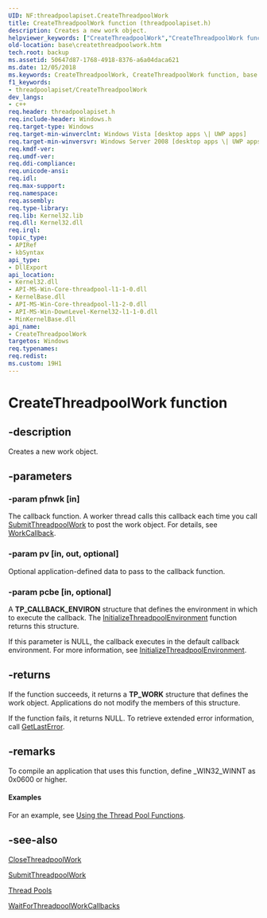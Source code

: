 ```yaml
---
UID: NF:threadpoolapiset.CreateThreadpoolWork
title: CreateThreadpoolWork function (threadpoolapiset.h)
description: Creates a new work object.
helpviewer_keywords: ["CreateThreadpoolWork","CreateThreadpoolWork function","base.createthreadpoolwork","threadpoolapiset/CreateThreadpoolWork"]
old-location: base\createthreadpoolwork.htm
tech.root: backup
ms.assetid: 50647d87-1768-4918-8376-a6a04daca621
ms.date: 12/05/2018
ms.keywords: CreateThreadpoolWork, CreateThreadpoolWork function, base.createthreadpoolwork, threadpoolapiset/CreateThreadpoolWork
f1_keywords:
- threadpoolapiset/CreateThreadpoolWork
dev_langs:
- c++
req.header: threadpoolapiset.h
req.include-header: Windows.h
req.target-type: Windows
req.target-min-winverclnt: Windows Vista [desktop apps \| UWP apps]
req.target-min-winversvr: Windows Server 2008 [desktop apps \| UWP apps]
req.kmdf-ver: 
req.umdf-ver: 
req.ddi-compliance: 
req.unicode-ansi: 
req.idl: 
req.max-support: 
req.namespace: 
req.assembly: 
req.type-library: 
req.lib: Kernel32.lib
req.dll: Kernel32.dll
req.irql: 
topic_type:
- APIRef
- kbSyntax
api_type:
- DllExport
api_location:
- Kernel32.dll
- API-MS-Win-Core-threadpool-l1-1-0.dll
- KernelBase.dll
- API-MS-Win-Core-threadpool-l1-2-0.dll
- API-MS-Win-DownLevel-Kernel32-l1-1-0.dll
- MinKernelBase.dll
api_name:
- CreateThreadpoolWork
targetos: Windows
req.typenames: 
req.redist: 
ms.custom: 19H1
---
```


# CreateThreadpoolWork function


## -description


Creates a new work object.


## -parameters




### -param pfnwk [in]

The callback function. A worker thread calls this callback each time you call <a href="https://docs.microsoft.com/windows/desktop/api/threadpoolapiset/nf-threadpoolapiset-submitthreadpoolwork">SubmitThreadpoolWork</a> to post the work object. For details, see <a href="https://docs.microsoft.com/previous-versions/windows/desktop/legacy/ms687396(v=vs.85)">WorkCallback</a>.


### -param pv [in, out, optional]

Optional application-defined data to pass to the callback function.


### -param pcbe [in, optional]

A <b>TP_CALLBACK_ENVIRON</b> structure that defines the  environment in which to execute the callback. The <a href="https://docs.microsoft.com/windows/desktop/api/winbase/nf-winbase-initializethreadpoolenvironment">InitializeThreadpoolEnvironment</a> function returns this structure.

If this parameter is NULL, the callback executes in the default callback environment. For more information, see <a href="https://docs.microsoft.com/windows/desktop/api/winbase/nf-winbase-initializethreadpoolenvironment">InitializeThreadpoolEnvironment</a>.


## -returns



If the function succeeds, it returns a <b>TP_WORK</b> structure that defines the work object. Applications do not modify the members of this structure.

If the function fails, it returns NULL. To retrieve extended error information, call <a href="https://docs.microsoft.com/windows/desktop/api/errhandlingapi/nf-errhandlingapi-getlasterror">GetLastError</a>.




## -remarks



To compile an application that uses this function, define _WIN32_WINNT as 0x0600 or higher.


#### Examples

For an example, see <a href="https://docs.microsoft.com/windows/desktop/ProcThread/using-the-thread-pool-functions">Using the Thread Pool Functions</a>.

<div class="code"></div>



## -see-also




<a href="https://docs.microsoft.com/windows/desktop/api/threadpoolapiset/nf-threadpoolapiset-closethreadpoolwork">CloseThreadpoolWork</a>



<a href="https://docs.microsoft.com/windows/desktop/api/threadpoolapiset/nf-threadpoolapiset-submitthreadpoolwork">SubmitThreadpoolWork</a>



<a href="https://docs.microsoft.com/windows/desktop/ProcThread/thread-pools">Thread Pools</a>



<a href="https://docs.microsoft.com/windows/desktop/api/threadpoolapiset/nf-threadpoolapiset-waitforthreadpoolworkcallbacks">WaitForThreadpoolWorkCallbacks</a>
 

 

